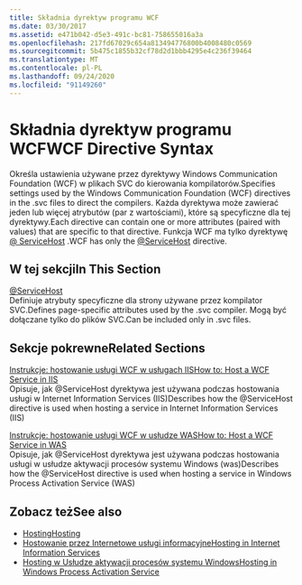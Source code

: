 ```yaml
---
title: Składnia dyrektyw programu WCF
ms.date: 03/30/2017
ms.assetid: e471b042-d5e3-491c-bc81-758655016a3a
ms.openlocfilehash: 217fd67029c654a813494776800b4008480c0569
ms.sourcegitcommit: 5b475c1855b32cf78d2d1bbb4295e4c236f39464
ms.translationtype: MT
ms.contentlocale: pl-PL
ms.lasthandoff: 09/24/2020
ms.locfileid: "91149260"
---
```

# <a name="wcf-directive-syntax"></a><span data-ttu-id="cf799-102">Składnia dyrektyw programu WCF</span><span class="sxs-lookup"><span data-stu-id="cf799-102">WCF Directive Syntax</span></span>

<span data-ttu-id="cf799-103">Określa ustawienia używane przez dyrektywy Windows Communication Foundation (WCF) w plikach SVC do kierowania kompilatorów.</span><span class="sxs-lookup"><span data-stu-id="cf799-103">Specifies settings used by the Windows Communication Foundation (WCF) directives in the .svc files to direct the compilers.</span></span> <span data-ttu-id="cf799-104">Każda dyrektywa może zawierać jeden lub więcej atrybutów (par z wartościami), które są specyficzne dla tej dyrektywy.</span><span class="sxs-lookup"><span data-stu-id="cf799-104">Each directive can contain one or more attributes (paired with values) that are specific to that directive.</span></span> <span data-ttu-id="cf799-105">Funkcja WCF ma tylko dyrektywę [ \@ ServiceHost](servicehost.md) .</span><span class="sxs-lookup"><span data-stu-id="cf799-105">WCF has only the [\@ServiceHost](servicehost.md) directive.</span></span>  
  
## <a name="in-this-section"></a><span data-ttu-id="cf799-106">W tej sekcji</span><span class="sxs-lookup"><span data-stu-id="cf799-106">In This Section</span></span>  

 [@ServiceHost](servicehost.md)  
 <span data-ttu-id="cf799-107">Definiuje atrybuty specyficzne dla strony używane przez kompilator SVC.</span><span class="sxs-lookup"><span data-stu-id="cf799-107">Defines page-specific attributes used by the .svc compiler.</span></span> <span data-ttu-id="cf799-108">Mogą być dołączane tylko do plików SVC.</span><span class="sxs-lookup"><span data-stu-id="cf799-108">Can be included only in .svc files.</span></span>  
  
## <a name="related-sections"></a><span data-ttu-id="cf799-109">Sekcje pokrewne</span><span class="sxs-lookup"><span data-stu-id="cf799-109">Related Sections</span></span>  

 [<span data-ttu-id="cf799-110">Instrukcje: hostowanie usługi WCF w usługach IIS</span><span class="sxs-lookup"><span data-stu-id="cf799-110">How to: Host a WCF Service in IIS</span></span>](../../../wcf/feature-details/how-to-host-a-wcf-service-in-iis.md)  
 <span data-ttu-id="cf799-111">Opisuje, jak @ServiceHost dyrektywa jest używana podczas hostowania usługi w Internet Information Services (IIS)</span><span class="sxs-lookup"><span data-stu-id="cf799-111">Describes how the @ServiceHost directive is used when hosting a service in Internet Information Services (IIS)</span></span>  
  
 [<span data-ttu-id="cf799-112">Instrukcje: hostowanie usługi WCF w usłudze WAS</span><span class="sxs-lookup"><span data-stu-id="cf799-112">How to: Host a WCF Service in WAS</span></span>](../../../wcf/feature-details/how-to-host-a-wcf-service-in-was.md)  
 <span data-ttu-id="cf799-113">Opisuje, jak @ServiceHost dyrektywa jest używana podczas hostowania usługi w usłudze aktywacji procesów systemu Windows (was)</span><span class="sxs-lookup"><span data-stu-id="cf799-113">Describes how the @ServiceHost directive is used when hosting a service in Windows Process Activation Service (WAS)</span></span>  
  
## <a name="see-also"></a><span data-ttu-id="cf799-114">Zobacz też</span><span class="sxs-lookup"><span data-stu-id="cf799-114">See also</span></span>

- [<span data-ttu-id="cf799-115">Hosting</span><span class="sxs-lookup"><span data-stu-id="cf799-115">Hosting</span></span>](../../../wcf/feature-details/hosting.md)
- [<span data-ttu-id="cf799-116">Hostowanie przez Internetowe usługi informacyjne</span><span class="sxs-lookup"><span data-stu-id="cf799-116">Hosting in Internet Information Services</span></span>](../../../wcf/feature-details/hosting-in-internet-information-services.md)
- [<span data-ttu-id="cf799-117">Hosting w Usłudze aktywacji procesów systemu Windows</span><span class="sxs-lookup"><span data-stu-id="cf799-117">Hosting in Windows Process Activation Service</span></span>](../../../wcf/feature-details/hosting-in-windows-process-activation-service.md)
